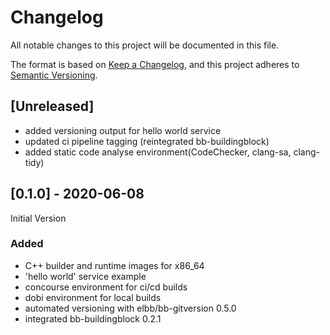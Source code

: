 # Changelog

All notable changes to this project will be documented in this file.

The format is based on [Keep a Changelog](https://keepachangelog.com/en/1.0.0/),
and this project adheres to [Semantic Versioning](https://semver.org/spec/v2.0.0.html).

## [Unreleased]

-  added versioning output for hello world service
-  updated ci pipeline tagging (reintegrated bb-buildingblock)
-  added static code analyse environment(CodeChecker, clang-sa, clang-tidy)

## [0.1.0] - 2020-06-08

Initial Version

### Added

-   C++ builder and runtime images for x86_64
-   'hello world' service example
-   concourse environment for ci/cd builds
-   dobi environment for local builds
-   automated versioning with elbb/bb-gitversion 0.5.0
-   integrated bb-buildingblock 0.2.1

